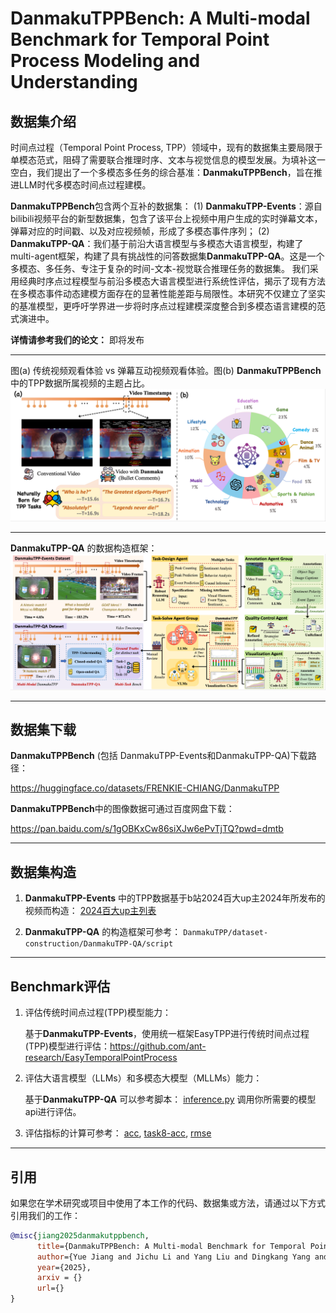 # DanmakuTPPBench: A Multi-modal Benchmark for Temporal Point Process Modeling and Understanding

## 数据集介绍
时间点过程（Temporal Point Process, TPP）领域中，现有的数据集主要局限于单模态范式，阻碍了需要联合推理时序、文本与视觉信息的模型发展。为填补这一空白，我们提出了一个多模态多任务的综合基准：**DanmakuTPPBench**，旨在推进LLM时代多模态时间点过程建模。

**DanmakuTPPBench**包含两个互补的数据集：
(1) **DanmakuTPP-Events**：源自bilibili视频平台的新型数据集，包含了该平台上视频中用户生成的实时弹幕文本，弹幕对应的时间戳、以及对应视频帧，形成了多模态事件序列；
(2) **DanmakuTPP-QA**：我们基于前沿大语言模型与多模态大语言模型，构建了multi-agent框架，构建了具有挑战性的问答数据集**DanmakuTPP-QA**。这是一个多模态、多任务、专注于复杂的时间-文本-视觉联合推理任务的数据集。
我们采用经典时序点过程模型与前沿多模态大语言模型进行系统性评估，揭示了现有方法在多模态事件动态建模方面存在的显著性能差距与局限性。本研究不仅建立了坚实的基准模型，更呼吁学界进一步将时序点过程建模深度整合到多模态语言建模的范式演进中。

**详情请参考我们的论文：** 即将发布

---

图(a) 传统视频观看体验 vs 弹幕互动视频观看体验。图(b) **DanmakuTPPBench**中的TPP数据所属视频的主题占比。
<img src="dataset.png" width="1000">

---
**DanmakuTPP-QA** 的数据构造框架：
<img src="framework.png" width="1000">

---

## 数据集下载
**DanmakuTPPBench** (包括 DanmakuTPP-Events和DanmakuTPP-QA)下载路径：

https://huggingface.co/datasets/FRENKIE-CHIANG/DanmakuTPP

**DanmakuTPPBench**中的图像数据可通过百度网盘下载：

https://pan.baidu.com/s/1gOBKxCw86siXJw6ePvTjTQ?pwd=dmtb

---

## 数据集构造
1. **DanmakuTPP-Events** 中的TPP数据基于b站2024百大up主2024年所发布的视频而构造：
<a href='https://github.com/FRENKIE-CHIANG/DanmakuTTPBench/blob/main/dataset-construction/DanmakuTPP-Events/dataset-details/Top100-creators-homepages.txt'>2024百大up主列表</a>

2. **DanmakuTPP-QA** 的构造框架可参考： `DanmakuTPP/dataset-construction/DanmakuTPP-QA/script`

---

## Benchmark评估
1. 评估传统时间点过程(TPP)模型能力：

    基于**DanmakuTPP-Events**，使用统一框架EasyTPP进行传统时间点过程(TPP)模型进行评估：https://github.com/ant-research/EasyTemporalPointProcess

2. 评估大语言模型（LLMs）和多模态大模型（MLLMs）能力：

    基于**DanmakuTPP-QA** 可以参考脚本：
    <a href='https://github.com/FRENKIE-CHIANG/DanmakuTTPBench/blob/main/evaluation/DanmakuTPP-QA/inference.py'>inference.py</a> 
    调用你所需要的模型api进行评估。

3. 评估指标的计算可参考： 
<a href='https://github.com/FRENKIE-CHIANG/DanmakuTTPBench/blob/main/evaluation/DanmakuTPP-QA/eval/acc.py'>acc</a>, 
<a href='https://github.com/FRENKIE-CHIANG/DanmakuTTPBench/blob/main/evaluation/DanmakuTPP-QA/eval/task-8-acc-top2.py'>task8-acc</a>, 
<a href='https://github.com/FRENKIE-CHIANG/DanmakuTTPBench/blob/main/evaluation/DanmakuTPP-QA/eval/rmse.py'>rmse</a>

---

## 引用
如果您在学术研究或项目中使用了本工作的代码、数据集或方法，请通过以下方式引用我们的工作：
```bibtex
@misc{jiang2025danmakutppbench,
      title={DanmakuTPPBench: A Multi-modal Benchmark for Temporal Point Process Modeling and Understanding}, 
      author={Yue Jiang and Jichu Li and Yang Liu and Dingkang Yang and Feng Zhou and Quyu Kong},
      year={2025},
      arxiv = {}
      url={}
}
```
